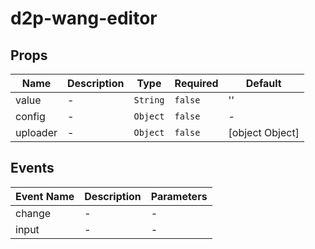 # d2p-wang-editor

## Props

<!-- @vuese:d2p-wang-editor:props:start -->
|Name|Description|Type|Required|Default|
|---|---|---|---|---|
|value|-|`String`|`false`|''|
|config|-|`Object`|`false`|-|
|uploader|-|`Object`|`false`|[object Object]|

<!-- @vuese:d2p-wang-editor:props:end -->


## Events

<!-- @vuese:d2p-wang-editor:events:start -->
|Event Name|Description|Parameters|
|---|---|---|
|change|-|-|
|input|-|-|

<!-- @vuese:d2p-wang-editor:events:end -->


